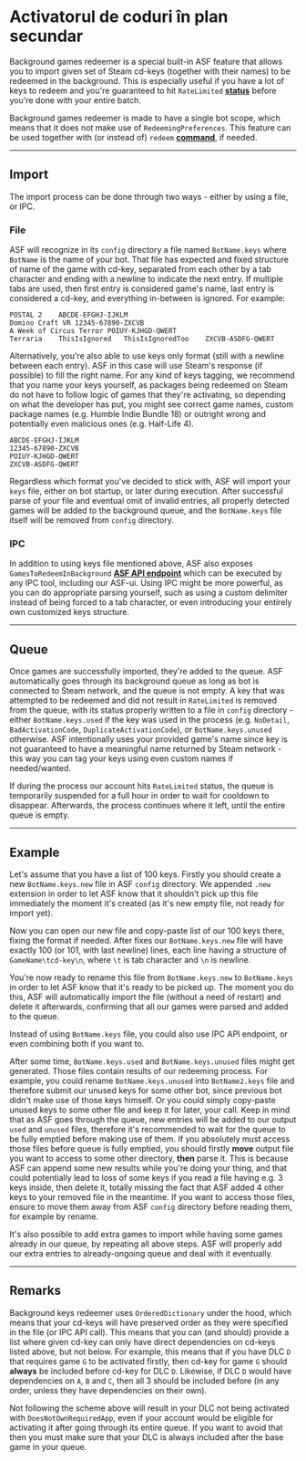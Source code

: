 # Activatorul de coduri în plan secundar

Background games redeemer is a special built-in ASF feature that allows you to import given set of Steam cd-keys (together with their names) to be redeemed in the background. This is especially useful if you have a lot of keys to redeem and you're guaranteed to hit `RateLimited` **[status](https://github.com/JustArchiNET/ArchiSteamFarm/wiki/FAQ#what-is-the-meaning-of-status-when-redeeming-a-key)** before you're done with your entire batch.

Background games redeemer is made to have a single bot scope, which means that it does not make use of `RedeemingPreferences`. This feature can be used together with (or instead of) `redeem` **[command](https://github.com/JustArchiNET/ArchiSteamFarm/wiki/Commands)**, if needed.

* * *

## Import

The import process can be done through two ways - either by using a file, or IPC.

### File

ASF will recognize in its `config` directory a file named `BotName.keys` where `BotName` is the name of your bot. That file has expected and fixed structure of name of the game with cd-key, separated from each other by a tab character and ending with a newline to indicate the next entry. If multiple tabs are used, then first entry is considered game's name, last entry is considered a cd-key, and everything in-between is ignored. For example:

    POSTAL 2    ABCDE-EFGHJ-IJKLM
    Domino Craft VR 12345-67890-ZXCVB
    A Week of Circus Terror POIUY-KJHGD-QWERT
    Terraria    ThisIsIgnored   ThisIsIgnoredToo    ZXCVB-ASDFG-QWERT
    

Alternatively, you're also able to use keys only format (still with a newline between each entry). ASF in this case will use Steam's response (if possible) to fill the right name. For any kind of keys tagging, we recommend that you name your keys yourself, as packages being redeemed on Steam do not have to follow logic of games that they're activating, so depending on what the developer has put, you might see correct game names, custom package names (e.g. Humble Indie Bundle 18) or outright wrong and potentially even malicious ones (e.g. Half-Life 4).

    ABCDE-EFGHJ-IJKLM
    12345-67890-ZXCVB
    POIUY-KJHGD-QWERT
    ZXCVB-ASDFG-QWERT
    

Regardless which format you've decided to stick with, ASF will import your `keys` file, either on bot startup, or later during execution. After successful parse of your file and eventual omit of invalid entries, all properly detected games will be added to the background queue, and the `BotName.keys` file itself will be removed from `config` directory.

### IPC

In addition to using keys file mentioned above, ASF also exposes `GamesToRedeemInBackground` **[ASF API endpoint](https://github.com/JustArchiNET/ArchiSteamFarm/wiki/IPC#asf-api)** which can be executed by any IPC tool, including our ASF-ui. Using IPC might be more powerful, as you can do appropriate parsing yourself, such as using a custom delimiter instead of being forced to a tab character, or even introducing your entirely own customized keys structure.

* * *

## Queue

Once games are successfully imported, they're added to the queue. ASF automatically goes through its background queue as long as bot is connected to Steam network, and the queue is not empty. A key that was attempted to be redeemed and did not result in `RateLimited` is removed from the queue, with its status properly written to a file in `config` directory - either `BotName.keys.used` if the key was used in the process (e.g. `NoDetail`, `BadActivationCode`, `DuplicateActivationCode`), or `BotName.keys.unused` otherwise. ASF intentionally uses your provided game's name since key is not guaranteed to have a meaningful name returned by Steam network - this way you can tag your keys using even custom names if needed/wanted.

If during the process our account hits `RateLimited` status, the queue is temporarily suspended for a full hour in order to wait for cooldown to disappear. Afterwards, the process continues where it left, until the entire queue is empty.

* * *

## Example

Let's assume that you have a list of 100 keys. Firstly you should create a new `BotName.keys.new` file in ASF `config` directory. We appended `.new` extension in order to let ASF know that it shouldn't pick up this file immediately the moment it's created (as it's new empty file, not ready for import yet).

Now you can open our new file and copy-paste list of our 100 keys there, fixing the format if needed. After fixes our `BotName.keys.new` file will have exactly 100 (or 101, with last newline) lines, each line having a structure of `GameName\tcd-key\n`, where `\t` is tab character and `\n` is newline.

You're now ready to rename this file from `BotName.keys.new` to `BotName.keys` in order to let ASF know that it's ready to be picked up. The moment you do this, ASF will automatically import the file (without a need of restart) and delete it afterwards, confirming that all our games were parsed and added to the queue.

Instead of using `BotName.keys` file, you could also use IPC API endpoint, or even combining both if you want to.

After some time, `BotName.keys.used` and `BotName.keys.unused` files might get generated. Those files contain results of our redeeming process. For example, you could rename `BotName.keys.unused` into `BotName2.keys` file and therefore submit our unused keys for some other bot, since previous bot didn't make use of those keys himself. Or you could simply copy-paste unused keys to some other file and keep it for later, your call. Keep in mind that as ASF goes through the queue, new entries will be added to our output `used` and `unused` files, therefore it's recommended to wait for the queue to be fully emptied before making use of them. If you absolutely must access those files before queue is fully emptied, you should firstly **move** output file you want to access to some other directory, **then** parse it. This is because ASF can append some new results while you're doing your thing, and that could potentially lead to loss of some keys if you read a file having e.g. 3 keys inside, then delete it, totally missing the fact that ASF added 4 other keys to your removed file in the meantime. If you want to access those files, ensure to move them away from ASF `config` directory before reading them, for example by rename.

It's also possible to add extra games to import while having some games already in our queue, by repeating all above steps. ASF will properly add our extra entries to already-ongoing queue and deal with it eventually.

* * *

## Remarks

Background keys redeemer uses `OrderedDictionary` under the hood, which means that your cd-keys will have preserved order as they were specified in the file (or IPC API call). This means that you can (and should) provide a list where given cd-key can only have direct dependencies on cd-keys listed above, but not below. For example, this means that if you have DLC `D` that requires game `G` to be activated firstly, then cd-key for game `G` should **always** be included before cd-key for DLC `D`. Likewise, if DLC `D` would have dependencies on `A`, `B` and `C`, then all 3 should be included before (in any order, unless they have dependencies on their own).

Not following the scheme above will result in your DLC not being activated with `DoesNotOwnRequiredApp`, even if your account would be eligible for activating it after going through its entire queue. If you want to avoid that then you must make sure that your DLC is always included after the base game in your queue.
